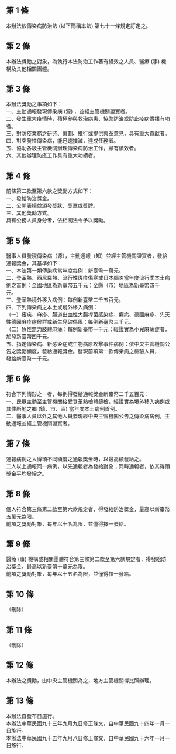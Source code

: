 第 1 條
-------
本辦法依傳染病防治法 (以下簡稱本法) 第七十一條規定訂定之。

第 2 條
-------
本辦法獎勵之對象，為執行本法防治工作著有績效之人員、醫療 (事) 機  
構及其他相關團體。

第 3 條
-------
本辦法獎勵之事項如下：  
一、主動通報發現傳染病 (源) ，並經主管機關證實者。  
二、發生重大疫情時，積極參與救治病患、協助防治或防止疫病傳播有功  
    者。  
三、對防疫業務之研究、策劃、推行或提供興革意見，具有重大貢獻者。  
四、對突發性傳染病，能迅速撲滅，達成任務者。  
五、協助各級主管機關辦理傳染病防治工作，顯有績效者。  
六、其他辦理防疫工作具有重大功績者。

第 4 條
-------
前條第二款至第六款之獎勵方式如下：  
一、發給防治獎金。  
二、公開表揚並頒發獎狀、獎章或獎牌。  
三、其他獎勵方式。  
具有公務人員身分者，依相關法令予以獎勵。

第 5 條
-------
醫事人員發現傳染病（源），主動通報（知）並經主管機關證實者，發給  
通報獎金，其基準如下：  
一、本法第一類傳染病當年度每例：新臺幣一萬元。  
二、登革熱、西尼羅熱、流行性斑疹傷寒或日本腦炎當年度流行季本土病  
    例之首例：全國地區為新臺幣五千元；全縣（市）地區為新臺幣四千  
    元。  
三、登革熱境外移入病例：每例新臺幣二千五百元。  
四、下列傳染病之本土或境外移入病例：  
（一）瘧疾、麻疹、腸道出血性大腸桿菌感染症、癩病、德國麻疹、先天  
      性德國麻疹症候群或新生兒破傷風：每例新臺幣三千元。  
（二）急性無力肢體麻痺：每例新臺幣一千元；經證實為小兒麻痺症者，  
      加發新臺幣四千元。  
五、指定傳染病、新感染症或生物病原攻擊事件病例：依中央主管機關公  
    告之獎勵額度，發給通報獎金。發現前項第一款傳染病之檢驗人員，  
    發給新臺幣一千元。

第 6 條
-------
符合下列情形之一者，每例得發給通報獎金新臺幣二千五百元：  
一、民眾主動至主管機關接受登革熱檢體篩檢，經證實為境外移入病例或  
    其住所地之鄉 (鎮、市、區) 當年度本土病例首例。  
二、醫事人員以外之其他人員發現經中央主管機關公告之傳染病病例，主  
    動通報並經主管機關證實者。

第 7 條
-------
通報病例之人得領不同額度之通報獎金時，以最高額發給之。  
二人以上通報同一病例，以先通報者為發給對象；同時通報者，依其得領  
獎金平均發給之。

第 8 條
-------
個人符合第三條第二款至第六款規定者，得發給防治獎金，最高以新臺幣  
五萬元為限。  
前項之獎勵對象，每年以十名為限，並僅得擇一發給。

第 9 條
-------
醫療 (事) 機構或相關團體符合第三條第二款至第六款規定者，得發給防  
治獎金，最高以新臺幣十萬元為限。  
前項之獎勵對象，每年以十五名為限，並僅得擇一發給。

第 10 條
--------
（刪除）

第 11 條
--------
（刪除）

第 12 條
--------
本辦法之獎勵，由中央主管機關為之，地方主管機關得比照辦理。

第 13 條
--------
本辦法自發布日施行。  
本辦法中華民國九十三年九月九日修正條文，自中華民國九十四年一月一  
日施行。  
本辦法中華民國九十五年九月八日修正條文，自中華民國九十六年一月一  
日施行。

